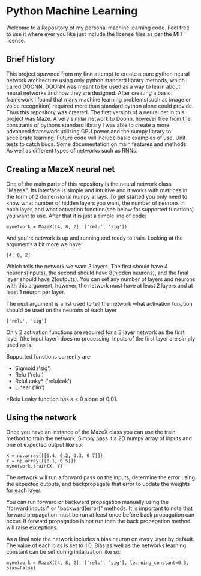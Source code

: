 # Python Machine Learning

Welcome to a Repository of my personal machine learning code. Feel free to use it where ever you like just include the license files as per the MIT license.

## Brief History

This project spawned from my first attempt to create a pure python neural network architecture using only python standard library methods, which I called DOONN. DOONN was meant to be used as a way to learn about neural networks and how they are designed. After creating a basic framework I found that many machine learning problems(such as image or voice recognition) required more than standard python alone could provide. Thus this repository was created. The first version of a neural net in this project was Maze. A very similar network to Doonn, however free from the constrants of pythons standard library I was able to create a more advanced framework utilizing GPU power and the numpy library to accelerate learning. Future code will include basic examples of use. Unit tests to catch bugs. Some documentation on main features and methods. As well as different types of networks such as RNNs.

## Creating a MazeX neural net

One of the main parts of this repository is the neural network class "MazeX". Its interface is simple and intuitive and it works with matrices in the form of 2 demensional numpy arrays. To get started you only need to know what number of hidden layers you want, the number of neurons in each layer, and what activation function(see below for supported functions) you want to use. After that it is just a simple line of code:

```
mynetwork = MazeX([4, 8, 2], ['relu', 'sig'])
```

And you're network is up and running and ready to train. Looking at the arguments a bit more we have:

```
[4, 8, 2]
```

Which tells the network we want 3 layers. The first should have 4 neurons(inputs), the second should have 8(hidden neurons), and the final layer should have 2(outputs). You can set any number of layers and neurons with this argument, however, the network must have at least 2 layers and at least 1 neuron per layer.

The next argument is a list used to tell the network what activation function should be used on the neurons of each layer

```
['relu', 'sig']
```

Only 2 activation functions are required for a 3 layer network as the first layer (the input layer) does no processing. Inputs of the first layer are simply used as is.

Supported functions currently are:

- Sigmoid    ('sig')
- Relu       ('relu')
- ReluLeaky*  ('reluleak')
- Linear     ('lin')

*Relu Leaky function has a < 0 slope of 0.01.

## Using the network

Once you have an instance of the MazeX class you can use the train method to train the network. Simply pass it a 2D numpy array of inputs and one of expected output like so:

```
X = np.array([[0.4, 0.2, 0.3, 0.7]])
Y = np.array([[0.1, 0.5]])
mynetwork.train(X, Y)
```

The network will run a forward pass on the inputs, determine the error using the expected outputs, and backpropagate that error to update the weights for each layer.

You can run forward or backward propagation manually using the "forward(inputs)" or "backward(error)" methods. It is important to note that forward propagation must be run at least once before back propagation can occur. If forward propagation is not run then the back propagation method will raise exceptions.

As a final note the network includes a bias neuron on every layer by default. The value of each bias is set to 1.0. Bias as well as the networks learning constant can be set during initalization like so:

```
mynetwork = MazeX([4, 8, 2], ['relu', 'sig'], learning_constant=0.3, bias=False)
```



